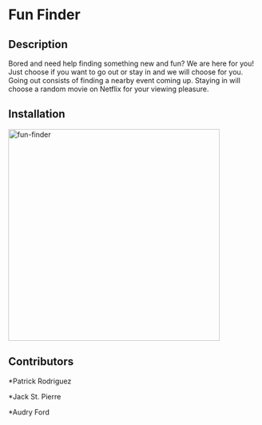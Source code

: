 # Fun Finder
## Description
Bored and need help finding something new and fun? We are here for you! Just choose if you want to go out or stay in and we will choose for you. Going out consists of finding a nearby event coming up. Staying in will choose a random movie on Netflix for your viewing pleasure.
## Installation


<img width="423" alt="fun-finder" src="https://user-images.githubusercontent.com/84256033/128444197-e4e696bd-afe9-4ff7-be41-d4cd82ff2e89.png">

## Contributors
*Patrick Rodriguez

*Jack St. Pierre

*Audry Ford
